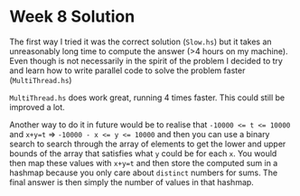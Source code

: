 # Week 8 Solution

The first way I tried it was the correct solution (`Slow.hs`) but it takes an unreasonably long time
to compute the answer (>4 hours on my machine). Even though is not necessarily in the spirit of the
problem I decided to try and learn how to write parallel code to solve the problem faster
(`MultiThread.hs`)

`MultiThread.hs` does work great, running 4 times faster. This could still be improved a lot.

Another way to do it in future would be to realise that `-10000 <= t <= 10000` and `x+y=t`
=> `-10000 - x <= y <= 10000` and then you can use a binary search to search through the array of
elements to get the lower and upper bounds of the array that satisfies what `y` could be for each
`x`. You would then map these values with `x+y=t` and then store the computed sum in a hashmap
because you only care about `distinct` numbers for sums. The final answer is then simply the number
of values in that hashmap.
